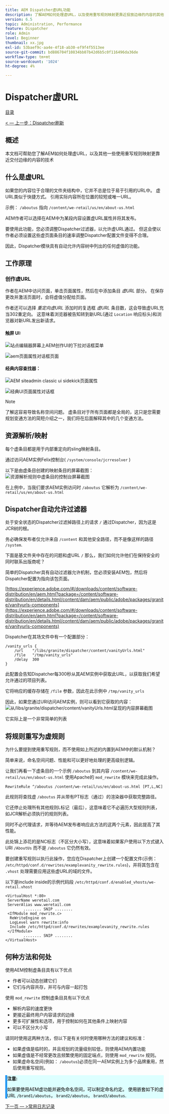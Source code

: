 ```yaml
---
title: AEM Dispatcher虚URL功能
description: 了解AEM如何处理虚URL，以及使用重写规则映射更靠近投放边缘的内容的其他技术。
version: 6.5
topic: Administration, Performance
feature: Dispatcher
role: Admin
level: Beginner
thumbnail: xx.jpg
exl-id: 53baef9c-aa4e-4f18-ab30-ef9f4f5513ee
source-git-commit: bd886704f10834bb07b42d6b5c0f116496da36de
workflow-type: tm+mt
source-wordcount: '1024'
ht-degree: 4%

---
```


# Dispatcher虚URL

[目录](./overview.md)

[&lt; — 上一步：Dispatcher刷新](./disp-flushing.md)

## 概述

本文档可帮助您了解AEM如何处理虚URL，以及其他一些使用重写规则映射更靠近交付边缘的内容的技术

## 什么是虚URL

如果您的内容位于合理的文件夹结构中，它并不总是位于易于引用的URL中。 虚URL类似于快捷方式。 引用实际内容所在位置的较短或唯一URL。

示例： `/aboutus` 指向 `/content/we-retail/us/en/about-us.html`

AEM作者可以选择在AEM中为某段内容设置虚URL属性并将其发布。

要使用此功能，您必须调整Dispatcher过滤器，以允许虚URL通过。 但这会使以作者必须设置这些虚页面条目的速率调整Dispatcher配置文件变得不合理。

因此，Dispatcher模块具有自动允许内容树中列出的任何虚值的功能。


## 工作原理

### 创作虚URL

作者在AEM中访问页面，单击页面属性，然后在中添加条目 _虚URL_ 部分。 在保存更改并激活页面时，会将虚值分配给页面。

作者还可以选择 _重定向虚URL_ 添加时的复选框 _虚URL_ 条目数，这会导致虚URL充当302重定向。 这意味着浏览器被告知转到新URL(通过 `Location` 响应标头)和浏览器对新URL发出新请求。

#### 触屏 UI:

![站点编辑器屏幕上AEM创作UI的下拉对话框菜单](assets/disp-vanity-url/aem-page-properties-drop-down.png "aem-page-properties-drop-down")

![aem页面属性对话框页面](assets/disp-vanity-url/aem-page-properties.png "aem-page-properties")

#### 经典内容查找器：

![AEM siteadmin classic ui sidekick页面属性](assets/disp-vanity-url/aem-page-properties-sidekick.png "aem-page-properties-sidekick")

![经典UI页面属性对话框](assets/disp-vanity-url/aem-page-properties-classic.png "aem-page-properties-classic")


>[!NOTE]
>
>了解这容易导致名称空间问题。 虚条目对于所有页面都是全局的，这只是您需要规划变通方法的简短介绍之一，我们将在后面解释其中的几个变通方法。


## 资源解析/映射

每个虚条目都是用于内部重定向的sling映射条目。

通过访问AEM实例Felix控制台( `/system/console/jcrresolver` )

以下是由虚条目创建的映射条目的屏幕截图：
![资源解析规则中虚条目的控制台屏幕截图](assets/disp-vanity-url/vanity-resource-resolver-entry.png "vanity-resource-resolver-entry")

在上例中，当我们要求AEM实例访问时 `/aboutus` 它解析为 `/content/we-retail/us/en/about-us.html`

## Dispatcher自动允许过滤器

处于安全状态的Dispatcher过滤掉路径上的请求 `/` 通过Dispatcher，因为这是JCR树的根。

务必确保发布者仅允许来自 `/content` 和其他安全路径，而不是像这样的路径 `/system`.

下面是基文件夹中存在的问题和虚URL `/` 那么，我们如何允许他们在保持安全的同时联系出版商呢？

简单的Dispatcher具有自动过滤器允许机制，您必须安装AEM包，然后将Dispatcher配置为指向该包页面。

[https://experience.adobe.com/#/downloads/content/software-distribution/en/aem.html?package=/content/software-distribution/en/details.html/content/dam/aem/public/adobe/packages/granite/vanityurls-components](https://experience.adobe.com/#/downloads/content/software-distribution/en/aem.html?package=/content/software-distribution/en/details.html/content/dam/aem/public/adobe/packages/granite/vanityurls-components)

Dispatcher在其场文件中有一个配置部分：

```
/vanity_urls { 
    /url    "/libs/granite/dispatcher/content/vanityUrls.html" 
    /file   "/tmp/vanity_urls" 
    /delay  300 
}
```

此配置会告知Dispatcher每300秒从其AEM实例中获取此URL，以获取我们希望允许通过的项目列表。

它将响应的缓存存储在 `/file` 参数，因此在此示例中 `/tmp/vanity_urls`

因此，如果您通过URI访问AEM实例，则可以看到它获取的内容：
![从/libs/granite/dispatcher/content/vanityUrls.html呈现的内容屏幕截图](assets/disp-vanity-url/vanity-url-component.png "vanity-url-component")

它实际上是一个非常简单的列表

## 将规则重写为虚规则

为什么要提到使用重写规则，而不使用如上所述的内置到AEM中的默认机制？

简单来说，命名空间问题、性能和可以更好地处理的更高级别逻辑。

让我们再看一下虚条目的一个示例 `/aboutus` 到其内容 `/content/we-retail/us/en/about-us.html` 使用Apache的 `mod_rewrite` 模块来完成此操作。

```
RewriteRule ^/aboutus /content/we-retail/us/en/about-us.html [PT,L,NC]
```

此规则将查找虚 `/aboutus` 并从带有PT标志（通过）的渲染器中获取完整路径。

它还停止处理所有其他规则L标记（最后），这意味着它不必遍历大型规则列表，如JCR解析必须执行的规则列表。

同时不必代理请求，并等待AEM发布者响应此方法的这两个元素，因此提高了其性能。

此处锦上添花的是NC标志（不区分大小写），这意味着如果客户使用以下方式键入URI `/AboutUs` 而不是 `/aboutus` 它仍然有效。

要创建重写规则以执行此操作，您应在Dispatcher上创建一个配置文件(示例： `/etc/httpd/conf.d/rewrites/examplevanity_rewrite.rules`)，并将其包含在 `.vhost` 处理需要应用这些虚URL的域的文件。

以下是include inside的示例代码段 `/etc/httpd/conf.d/enabled_vhosts/we-retail.vhost`

```
<VirtualHost *:80> 
 ServerName weretail.com 
 ServerAlias www.weretail.com 
        ........ SNIP ........ 
 <IfModule mod_rewrite.c> 
  ReWriteEngine on 
  LogLevel warn rewrite:info 
  Include /etc/httpd/conf.d/rewrites/examplevanity_rewrite.rules 
 </IfModule> 
        ........ SNIP ........ 
</VirtualHost>
```

## 何种方法和何处

使用AEM控制虚条目具有以下优点

- 作者可以动态创建它们
- 它们与内容共存，并可与内容一起打包

使用 `mod_rewrite` 控制虚条目具有以下优点

- 解析内容的速度更快
- 更接近最终用户内容请求的边缘
- 更多可扩展性和选项，用于控制如何在其他条件上映射内容
- 可以不区分大小写

请同时使用这两种方法，但以下是有关何时使用哪种方法的建议和标准：

- 如果虚值是临时的，并且规划的流量级别较低，则使用AEM内置功能
- 如果虚值是不经常更改且频繁使用的固定端点，则使用 `mod_rewrite` 规则。
- 如果虚命名空间(例如： `/aboutus`)必须在同一AEM实例上为多个品牌重用，然后使用重写规则。

<div style="color: #000;border-left: 6px solid #2196F3;background-color:#ddffff;"><b>注意:</b>

如果要使用AEM虚功能并避免命名空间，可以制定命名约定。 使用嵌套如下的虚URL `/brand1/aboutus`， `brand2/aboutus`， `brand3/aboutus`.
</div>

[下一页 — >常用日志记录](./common-logs.md)
